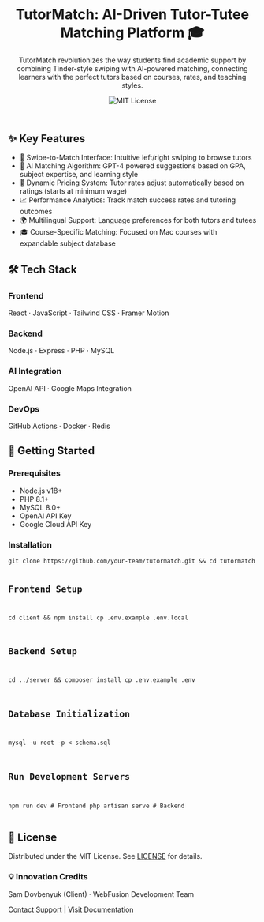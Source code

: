
<body>
    <header>
        <h1>TutorMatch: AI-Driven Tutor-Tutee Matching Platform 🎓</h1>
        <p>TutorMatch revolutionizes the way students find academic support by combining Tinder-style swiping with AI-powered matching, connecting learners with the perfect tutors based on courses, rates, and teaching styles.</p>
        <img src="https://img.shields.io/badge/License-MIT-blue.svg" alt="MIT License">
    </header>

  <section class="features">
        <h2>✨ Key Features</h2>
        <ul>
            <li><span>🔄 Swipe-to-Match Interface:</span> Intuitive left/right swiping to browse tutors</li>
            <li><span>🤖 AI Matching Algorithm:</span> GPT-4 powered suggestions based on GPA, subject expertise, and learning style</li>
            <li><span>💸 Dynamic Pricing System:</span> Tutor rates adjust automatically based on ratings (starts at minimum wage)</li>
            <li><span>📈 Performance Analytics:</span> Track match success rates and tutoring outcomes</li>
            <li><span>🌍 Multilingual Support:</span> Language preferences for both tutors and tutees</li>
            <li><span>🎓 Course-Specific Matching:</span> Focused on Mac courses with expandable subject database</li>
        </ul>
    </section>

  <section class="tech-stack">
        <h2>🛠️ Tech Stack</h2>
        <div class="stack-category">
            <h3>Frontend</h3>
            <p>React · JavaScript · Tailwind CSS · Framer Motion</p>
        </div>
        <div class="stack-category">
            <h3>Backend</h3>
            <p>Node.js · Express · PHP · MySQL</p>
        </div>
        <div class="stack-category">
            <h3>AI Integration</h3>
            <p>OpenAI API · Google Maps Integration</p>
        </div>
        <div class="stack-category">
            <h3>DevOps</h3>
            <p>GitHub Actions · Docker · Redis</p>
        </div>
    </section>

  <section class="getting-started">
        <h2>🚀 Getting Started</h2>
        <div class="prerequisites">
            <h3>Prerequisites</h3>
            <ul>
                <li>Node.js v18+</li>
                <li>PHP 8.1+</li>
                <li>MySQL 8.0+</li>
                <li>OpenAI API Key</li>
                <li>Google Cloud API Key</li>
            </ul>
        </div>
        <div class="installation">
            <h3>Installation</h3>
            <pre><code>git clone https://github.com/your-team/tutormatch.git && cd tutormatch

# Frontend Setup
cd client && npm install
cp .env.example .env.local

# Backend Setup
cd ../server && composer install
cp .env.example .env

# Database Initialization
mysql -u root -p < schema.sql

# Run Development Servers
npm run dev  # Frontend
php artisan serve  # Backend</code></pre>
        </div>
    </section>

  <footer>
        <div class="license">
            <h2>📄 License</h2>
            <p>Distributed under the MIT License. See <a href="LICENSE">LICENSE</a> for details.</p>
        </div>
        <div class="credits">
            <h3>💡 Innovation Credits</h3>
            <p>Sam Dovbenyuk (Client) · WebFusion Development Team</p>
            <p><a href="mailto:support@tutormatch.app">Contact Support</a> | <a href="https://docs.tutormatch.app">Visit Documentation</a></p>
        </div>
    </footer>

</body>
</html>
